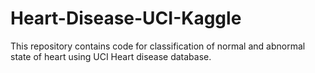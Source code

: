 # Heart-Disease-UCI-Kaggle
This repository contains code for classification of normal and abnormal state of heart using UCI Heart disease database. 
